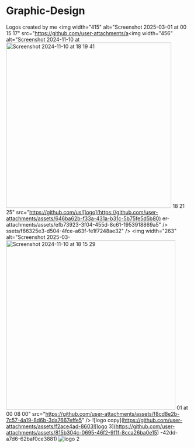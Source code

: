 # Graphic-Design
Logos created by me
<img width="415" alt="Screenshot 2025-03-01 at 00 15 17" src="https://github.com/user-attachments/a<img width="456" alt="Screenshot 2024-11-10 at 
<img width="452" alt="Screenshot 2024-11-10 at 18 19 41" src="https://github.com/user-attachments/assets/d49c1fc9-d5c6-4979-b58d-46cf09a6c8fc" />
18 21 25" src="https://github.com/us![logo](https://github.com/user-attachments/assets/646ba62b-f33a-431a-b31c-5b75fe5d5b80)
er-attachments/assets/efb73923-3f04-455d-8c61-1953918869a5" />
ssets/f66325e3-d504-4fce-a63f-fe1f7248ae32" />
<img width="263" alt="Screenshot 2025-03-<img width="463" alt="Screenshot 2024-11-10 at 18 15 29" src="https://github.com/user-attachments/assets/1e11e740-a8d7-4ca9-903a-63877da6daf1" />
01 at 00 08 00" src="https://github.com/user-attachments/assets/f8cd8e2b-7c57-4a19-8d6b-3da7667effe5" />
![logo copy](https://github.com/user-attachments/assets/f2ace4ad-8603![logo 3](https://github.com/user-attachments/assets/815b304c-0695-46f2-9f1f-8cca26ba0e15)
-42dd-a7d6-62baf0ce3881)
![logo 2](https://github.com/user-attachments/assets/153a1800-e503-44a5-8899-4f208a8526f6)
